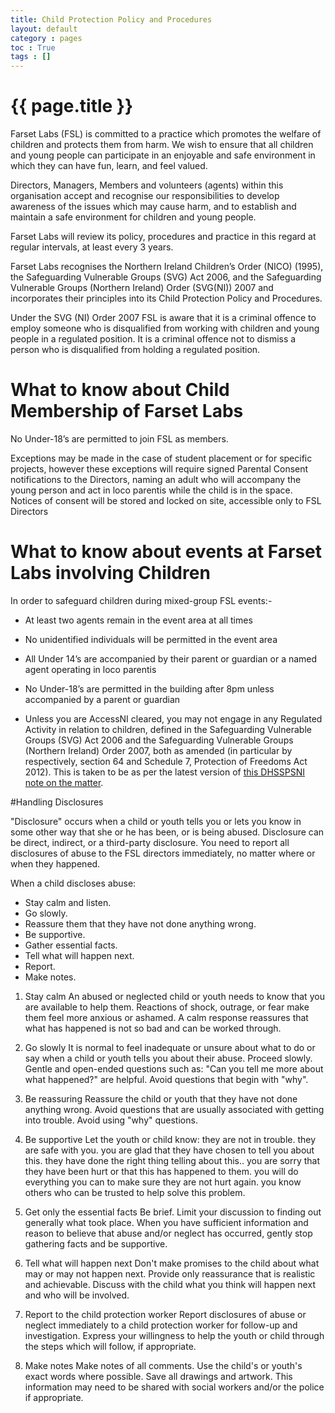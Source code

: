 ```yaml
---
title: Child Protection Policy and Procedures
layout: default
category : pages
toc : True
tags : []
---
```


# {{ page.title }}
Farset Labs (FSL) is committed to a practice which promotes the welfare of children and protects them from harm.  We wish to ensure that all children and young people can participate in an enjoyable and safe environment in which they can have fun, learn, and feel valued.
 
Directors, Managers, Members and volunteers (agents) within this organisation accept and recognise our responsibilities to develop awareness of the issues which may cause harm, and to establish and maintain a safe environment for children and young people.
 
Farset Labs will review its policy, procedures and practice in this regard at regular intervals, at least every 3 years. 
 
Farset Labs recognises the Northern Ireland Children’s Order (NICO) (1995), the Safeguarding Vulnerable Groups (SVG) Act 2006, and the Safeguarding Vulnerable Groups (Northern Ireland) Order (SVG(NI)) 2007  and incorporates their principles into its Child Protection Policy and Procedures.

Under the SVG (NI) Order 2007 FSL is aware that it is a criminal offence to employ someone who is disqualified from working with children and young people in a regulated position.  It is a criminal offence not to dismiss a person who is disqualified from holding a regulated position.  

# What to know about Child Membership of Farset Labs
No Under-18’s are permitted to join FSL as members.

Exceptions may be made in the case of student placement or for specific projects, however these exceptions will require signed Parental Consent notifications to the Directors, naming an adult who will accompany the young person and act in loco parentis while the child is in the space. Notices of consent will be stored and locked on site, accessible only to FSL Directors

# What to know about events at Farset Labs involving Children
 
In order to safeguard children during mixed-group FSL events:-

* At least two agents remain in the event area at all times

* No unidentified individuals will be permitted in the event area 

* All Under 14’s are accompanied by their parent or guardian or a named agent operating in loco parentis

* No Under-18’s are permitted in the building after 8pm unless accompanied by a parent or guardian

* Unless you are AccessNI cleared, you may not engage in any Regulated Activity in relation to children, defined in the Safeguarding Vulnerable Groups (SVG) Act 2006 and the Safeguarding Vulnerable Groups (Northern Ireland) Order 2007, both as amended (in particular by respectively, section 64 and Schedule 7, Protection of Freedoms Act 2012). This is taken to be as per the latest version of [this DHSSPSNI note on the matter](http://www.dhsspsni.gov.uk/regulated-activity-children.pdf).

#Handling Disclosures

"Disclosure" occurs when a child or youth tells you or lets you know in some other way that she or he has been, or is being abused. Disclosure can be direct, indirect, or a third-party disclosure. You need to report all disclosures of abuse to the FSL directors immediately, no matter where or when they happened.

When a child discloses abuse:
* Stay calm and listen.
* Go slowly.
* Reassure them that they have not done anything wrong.
* Be supportive.
* Gather essential facts.
* Tell what will happen next.
* Report.
* Make notes.

1. Stay calm
An abused or neglected child or youth needs to know that you are available to help them.
Reactions of shock, outrage, or fear make them feel more anxious or ashamed.
A calm response reassures that what has happened is not so bad and can be worked through.

2. Go slowly
It is normal to feel inadequate or unsure about what to do or say when a child or youth tells you about their abuse.
Proceed slowly.
Gentle and open-ended questions such as: "Can you tell me more about what happened?" are helpful.
Avoid questions that begin with "why".

3. Be reassuring
Reassure the child or youth that they have not done anything wrong.
Avoid questions that are usually associated with getting into trouble. Avoid using "why" questions.

4. Be supportive
Let the youth or child know:
they are not in trouble.
they are safe with you.
you are glad that they have chosen to tell you about this.
they have done the right thing telling about this..
you are sorry that they have been hurt or that this has happened to them.
you will do everything you can to make sure they are not hurt again.
you know others who can be trusted to help solve this problem.

5. Get only the essential facts
Be brief.
Limit your discussion to finding out generally what took place.
When you have sufficient information and reason to believe that abuse and/or neglect has occurred, gently stop gathering facts and be supportive.

6. Tell what will happen next
Don't make promises to the child about what may or may not happen next.
Provide only reassurance that is realistic and achievable.
Discuss with the child what you think will happen next and who will be involved.

7. Report to the child protection worker
Report disclosures of abuse or neglect immediately to a child protection worker for follow-up and investigation.
Express your willingness to help the youth or child through the steps which will follow, if appropriate.

8. Make notes
Make notes of all comments. Use the child's or youth's exact words where possible.
Save all drawings and artwork. This information may need to be shared with social workers and/or the police if appropriate.



